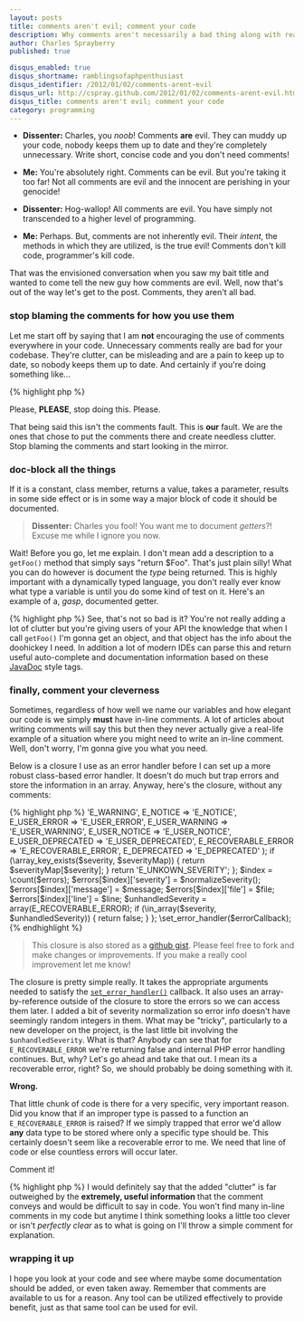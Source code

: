 ```yaml
---
layout: posts
title: comments aren't evil; comment your code
description: Why comments aren't necessarily a bad thing along with reasons why you should document your code
author: Charles Sprayberry
published: true

disqus_enabled: true
disqus_shortname: ramblingsofaphpenthusiast
disqus_identifier: /2012/01/02/comments-arent-evil
disqus_url: http://cspray.github.com/2012/01/02/comments-arent-evil.html
disqus_title: comments aren't evil; comment your code
category: programming
---
```


<ul class="no-list-icon no-padding">
    <li>
        <p><b>Dissenter:</b> Charles, you <i>noob</i>!  Comments <b>are</b> evil.  They can muddy up
        your code, nobody keeps them up to date and they're completely unnecessary.  Write short, concise
        code and you don't need comments!</p>
    </li>
    <li>
        <p><b>Me:</b> You're absolutely right.  Comments can be evil.  But you're taking it too far!
        Not all comments are evil and the innocent are perishing in your genocide!</p>
    </li>
    <li>
        <p><b>Dissenter:</b> Hog-wallop!  All comments are evil.  You have simply not transcended to a
        higher level of programming.</p>
    </li>
    <li>
        <p><b>Me:</b> Perhaps.  But, comments are not inherently evil.  Their <i>intent</i>, the methods
        in which they are utilized, is the true evil!  Comments don't kill code, programmer's kill code.</p>
    </li>
</ul>

<p>That was the envisioned conversation when you saw my bait title and wanted to come tell the new guy
how comments are evil.  Well, now that's out of the way let's get to the post.  Comments, they aren't all
bad.</p>

<h3>stop blaming the comments for how <b>you</b> use them</h3>

<p>Let me start off by saying that I am <b>not</b> encouraging the use of comments everywhere in your
code.  Unnecessary comments really are bad for your codebase.  They're clutter, can be misleading and
are a pain to keep up to date, so nobody keeps them up to date.  And certainly if you're doing something like...</p>

{% highlight php %}
<?php

$foo = 'foo';     // assign 'foo' to $foo
$foo .= 'bar';    // $foo is now 'foobar'

$foo = someMethod($foo);     // call someMethod() on $foo
{% endhighlight %}

<p>Please, <B>PLEASE</b>, stop doing this.  Please.</p>

<p>That being said this isn't the comments fault.  This is <b>our</b> fault.  We are the ones that
chose to put the comments there and create needless clutter.  Stop blaming the comments and start looking
in the mirror.</p>

<h3>doc-block all the things</h3>

<p>If it is a constant, class member, returns a value, takes a parameter, results in some side effect
or is in some way a major block of code it should be documented.</p>

<blockquote><b>Dissenter:</b> Charles you fool!  You want me to document <i>getters</i>?!  Excuse me while I
ignore you now.</blockquote>

<p>Wait!  Before you go, let me explain.  I don't mean add a description to a <code>getFoo()</code>
method that simply says "return $Foo".  That's just plain silly!  What you can do however is document
the <i>type</i> being returned.  This is highly important with a dynamically typed language, you don't
really ever know what type a variable is until you do some kind of test on it.  Here's an example of a,
<i>gasp</i>, documented getter.</p>

{% highlight php %}
<?php
    // inside a class somewhere...

    /**
     * @return A Foo object that stores info about each doohickey
     */
    public function getFoo() {
        // some code is here...it returns something
    }
{% endhighlight %}

<p>See, that's not so bad is it?  You're not really adding a lot of clutter but you're giving users of
your API the knowledge that when I call <code>getFoo()</code> I'm gonna get an object, and that object
has the info about the doohickey I need.  In addition a lot of modern IDEs can parse this and return
useful auto-complete and documentation information based on these <a href="http://www.oracle.com/technetwork/java/javase/documentation/index-jsp-135444.html">JavaDoc</a>
style tags.</p>

<h3>finally, comment your cleverness</h3>

<p>Sometimes, regardless of how well we name our variables and how elegant our code is we simply <b>must</b>
have in-line comments.  A lot of articles about writing comments will say this but then they never actually
give a real-life example of a situation where you might need to write an in-line comment.  Well, don't worry,
I'm gonna give you what you need.</p>

<p>Below is a closure I use as an error handler before I can set up a more robust class-based error handler.
It doesn't do much but trap errors and store the information in an array.  Anyway, here's the closure, without
any comments:</p>

{% highlight php %}
<?php
$errors = array();

$errorCallback = function($severity, $message, $file = null, $line = null, $context = null) use (&$errors) {

    $normalizeSeverity = function() use ($severity) {
        $severityMap = array(
            E_WARNING => 'E_WARNING',
            E_NOTICE => 'E_NOTICE',
            E_USER_ERROR => 'E_USER_ERROR',
            E_USER_WARNING => 'E_USER_WARNING',
            E_USER_NOTICE => 'E_USER_NOTICE',
            E_USER_DEPRECATED => 'E_USER_DEPRECATED',
            E_RECOVERABLE_ERROR => 'E_RECOVERABLE_ERROR',
            E_DEPRECATED => 'E_DEPRECATED'
        );
        if (\array_key_exists($severity, $severityMap)) {
            return $severityMap[$severity];
        }
        return 'E_UNKOWN_SEVERITY';
    };

    $index = \count($errors);
    $errors[$index]['severity'] = $normalizeSeverity();
    $errors[$index]['message'] = $message;
    $errors[$index]['file'] = $file;
    $errors[$index]['line'] = $line;

    $unhandledSeverity = array(E_RECOVERABLE_ERROR);
    if (\in_array($severity, $unhandledSeverity)) {
        return false;
    }

};

\set_error_handler($errorCallback);
{% endhighlight %}

<blockquote>This closure is also stored as a <a href="https://gist.github.com/1542873">github gist</a>.  Please
feel free to fork and make changes or improvements.  If you make a really cool improvement let me know!</blockquote>

<p>The closure is pretty simple really.  It takes the appropriate arguments needed to satisfy the
<a href="http://www.php.net/manual/en/function.set-error-handler.php"><code>set_error_handler()</code></a> callback.
It also uses an array-by-reference outside of the closure to store the errors so we can access them later.  I
added a bit of severity normalization so error info doesn't have seemingly random integers in them.  What may be "tricky",
particularly to a new developer on the project, is the last little bit involving the <code>$unhandledSeverity</code>.  What
is that?  Anybody can see that for <code>E_RECOVERABLE_ERROR</code> we're returning false and internal
PHP error handling continues.  But, why?  Let's go ahead and take that out.  I mean its a recoverable
error, right?  So, we should probably be doing something with it.</p>

<p><b>Wrong.</b></p>

<p>That little chunk of code is there for a very specific, very important reason.  Did you know that
if an improper type is passed to a function an <code>E_RECOVERABLE_ERROR</code> is raised?  If we simply
trapped that error we'd allow <b>any</b> data type to be stored where only a specific type should be.  This
certainly doesn't seem like a recoverable error to me.  We need that line of code or else countless
errors will occur later.</p>

<p>Comment it!</p>

{% highlight php %}
<?php
    // ...

    // this is here to return errors on improper type passed as argument
    $unhandledSeverity = array(E_RECOVERABLE_ERROR);
    if (\in_array($severity, $unhandledSeverity)) {
        return false;
    }
};
{% endhighlight %}

<p style="margin-top:1em;">I would definitely say that the added "clutter" is far outweighed by the <b>extremely, useful information</b> that
the comment conveys and would be difficult to say in code.  You won't find many in-line comments in my
code but anytime I think something looks a little too clever or isn't <i>perfectly clear</i> as to what
is going on I'll throw a simple comment for explanation.</p>

<h3>wrapping it up</h3>

<p>I hope you look at your code and see where maybe some documentation should be added, or even taken
away.  Remember that comments are available to us for a reason.  Any tool can be utilized effectively
to provide benefit, just as that same tool can be used for evil.</p>
